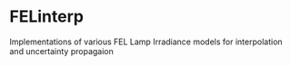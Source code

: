 # FELinterp
Implementations of various FEL Lamp Irradiance models for interpolation and uncertainty propagaion
